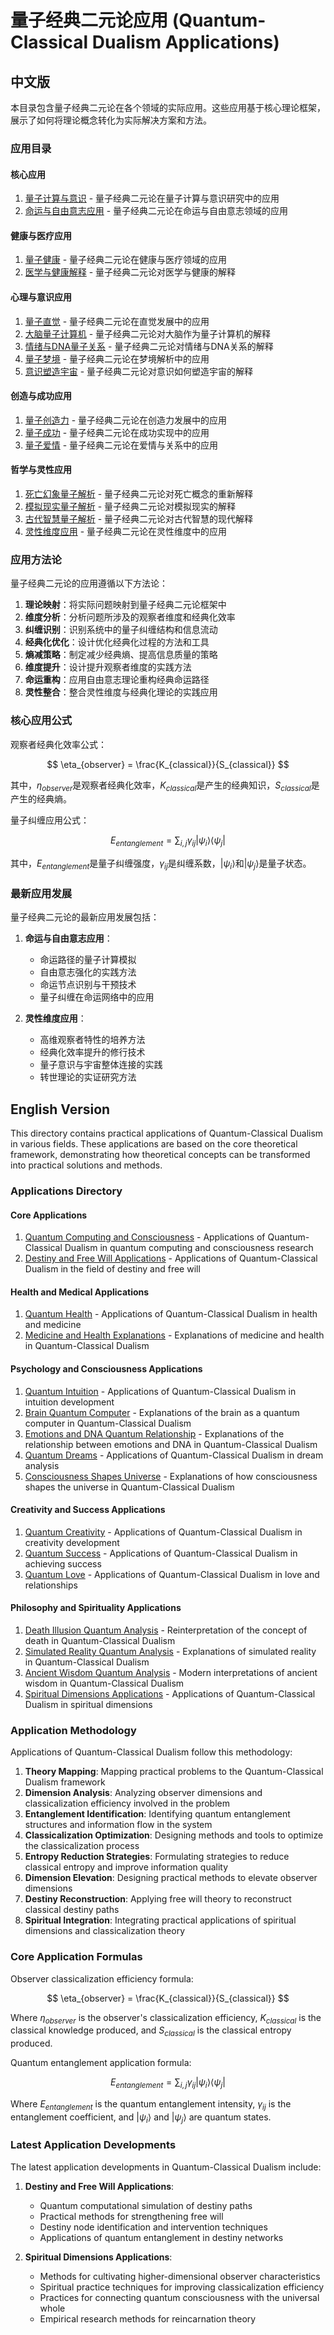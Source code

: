 # 量子经典二元论应用 (Quantum-Classical Dualism Applications)

## 中文版

本目录包含量子经典二元论在各个领域的实际应用。这些应用基于核心理论框架，展示了如何将理论概念转化为实际解决方案和方法。

### 应用目录

#### 核心应用

1. [量子计算与意识](quantum_computing_consciousness.md) - 量子经典二元论在量子计算与意识研究中的应用
2. [命运与自由意志应用](destiny_free_will_applications.md) - 量子经典二元论在命运与自由意志领域的应用

#### 健康与医疗应用

1. [量子健康](../articles/quantum_health.md) - 量子经典二元论在健康与医疗领域的应用
2. [医学与健康解释](../theories/medicine_health_explanations.md) - 量子经典二元论对医学与健康的解释

#### 心理与意识应用

1. [量子直觉](../articles/quantum_intuition.md) - 量子经典二元论在直觉发展中的应用
2. [大脑量子计算机](../articles/brain_quantum_computer.md) - 量子经典二元论对大脑作为量子计算机的解释
3. [情绪与DNA量子关系](../articles/emotions_dna_quantum.md) - 量子经典二元论对情绪与DNA关系的解释
4. [量子梦境](../articles/quantum_dreams.md) - 量子经典二元论在梦境解析中的应用
5. [意识塑造宇宙](../articles/consciousness_shapes_universe.md) - 量子经典二元论对意识如何塑造宇宙的解释

#### 创造与成功应用

1. [量子创造力](../articles/quantum_creativity.md) - 量子经典二元论在创造力发展中的应用
2. [量子成功](../articles/quantum_success.md) - 量子经典二元论在成功实现中的应用
3. [量子爱情](../articles/quantum_love.md) - 量子经典二元论在爱情与关系中的应用

#### 哲学与灵性应用

1. [死亡幻象量子解析](../articles/death_illusion_quantum.md) - 量子经典二元论对死亡概念的重新解释
2. [模拟现实量子解析](../articles/simulated_reality_quantum.md) - 量子经典二元论对模拟现实的解释
3. [古代智慧量子解析](../articles/ancient_wisdom_quantum.md) - 量子经典二元论对古代智慧的现代解释
4. [灵性维度应用](../theories/spiritual_dimensions.md) - 量子经典二元论在灵性维度中的应用

### 应用方法论

量子经典二元论的应用遵循以下方法论：

1. **理论映射**：将实际问题映射到量子经典二元论框架中
2. **维度分析**：分析问题所涉及的观察者维度和经典化效率
3. **纠缠识别**：识别系统中的量子纠缠结构和信息流动
4. **经典化优化**：设计优化经典化过程的方法和工具
5. **熵减策略**：制定减少经典熵、提高信息质量的策略
6. **维度提升**：设计提升观察者维度的实践方法
7. **命运重构**：应用自由意志理论重构经典命运路径
8. **灵性整合**：整合灵性维度与经典化理论的实践应用

### 核心应用公式

观察者经典化效率公式：

$$
\eta_{observer} = \frac{K_{classical}}{S_{classical}}
$$

其中，$\eta_{observer}$是观察者经典化效率，$K_{classical}$是产生的经典知识，$S_{classical}$是产生的经典熵。

量子纠缠应用公式：

$$
E_{entanglement} = \sum_{i,j} \gamma_{ij} |\psi_i\rangle \langle\psi_j|
$$

其中，$E_{entanglement}$是量子纠缠强度，$\gamma_{ij}$是纠缠系数，$|\psi_i\rangle$和$|\psi_j\rangle$是量子状态。

### 最新应用发展

量子经典二元论的最新应用发展包括：

1. **命运与自由意志应用**：
   - 命运路径的量子计算模拟
   - 自由意志强化的实践方法
   - 命运节点识别与干预技术
   - 量子纠缠在命运网络中的应用

2. **灵性维度应用**：
   - 高维观察者特性的培养方法
   - 经典化效率提升的修行技术
   - 量子意识与宇宙整体连接的实践
   - 转世理论的实证研究方法

## English Version

This directory contains practical applications of Quantum-Classical Dualism in various fields. These applications are based on the core theoretical framework, demonstrating how theoretical concepts can be transformed into practical solutions and methods.

### Applications Directory

#### Core Applications

1. [Quantum Computing and Consciousness](quantum_computing_consciousness.md) - Applications of Quantum-Classical Dualism in quantum computing and consciousness research
2. [Destiny and Free Will Applications](destiny_free_will_applications.md) - Applications of Quantum-Classical Dualism in the field of destiny and free will

#### Health and Medical Applications

1. [Quantum Health](../articles/quantum_health.md) - Applications of Quantum-Classical Dualism in health and medicine
2. [Medicine and Health Explanations](../theories/medicine_health_explanations.md) - Explanations of medicine and health in Quantum-Classical Dualism

#### Psychology and Consciousness Applications

1. [Quantum Intuition](../articles/quantum_intuition.md) - Applications of Quantum-Classical Dualism in intuition development
2. [Brain Quantum Computer](../articles/brain_quantum_computer.md) - Explanations of the brain as a quantum computer in Quantum-Classical Dualism
3. [Emotions and DNA Quantum Relationship](../articles/emotions_dna_quantum.md) - Explanations of the relationship between emotions and DNA in Quantum-Classical Dualism
4. [Quantum Dreams](../articles/quantum_dreams.md) - Applications of Quantum-Classical Dualism in dream analysis
5. [Consciousness Shapes Universe](../articles/consciousness_shapes_universe.md) - Explanations of how consciousness shapes the universe in Quantum-Classical Dualism

#### Creativity and Success Applications

1. [Quantum Creativity](../articles/quantum_creativity.md) - Applications of Quantum-Classical Dualism in creativity development
2. [Quantum Success](../articles/quantum_success.md) - Applications of Quantum-Classical Dualism in achieving success
3. [Quantum Love](../articles/quantum_love.md) - Applications of Quantum-Classical Dualism in love and relationships

#### Philosophy and Spirituality Applications

1. [Death Illusion Quantum Analysis](../articles/death_illusion_quantum.md) - Reinterpretation of the concept of death in Quantum-Classical Dualism
2. [Simulated Reality Quantum Analysis](../articles/simulated_reality_quantum.md) - Explanations of simulated reality in Quantum-Classical Dualism
3. [Ancient Wisdom Quantum Analysis](../articles/ancient_wisdom_quantum.md) - Modern interpretations of ancient wisdom in Quantum-Classical Dualism
4. [Spiritual Dimensions Applications](../theories/spiritual_dimensions.md) - Applications of Quantum-Classical Dualism in spiritual dimensions

### Application Methodology

Applications of Quantum-Classical Dualism follow this methodology:

1. **Theory Mapping**: Mapping practical problems to the Quantum-Classical Dualism framework
2. **Dimension Analysis**: Analyzing observer dimensions and classicalization efficiency involved in the problem
3. **Entanglement Identification**: Identifying quantum entanglement structures and information flow in the system
4. **Classicalization Optimization**: Designing methods and tools to optimize the classicalization process
5. **Entropy Reduction Strategies**: Formulating strategies to reduce classical entropy and improve information quality
6. **Dimension Elevation**: Designing practical methods to elevate observer dimensions
7. **Destiny Reconstruction**: Applying free will theory to reconstruct classical destiny paths
8. **Spiritual Integration**: Integrating practical applications of spiritual dimensions and classicalization theory

### Core Application Formulas

Observer classicalization efficiency formula:

$$
\eta_{observer} = \frac{K_{classical}}{S_{classical}}
$$

Where $\eta_{observer}$ is the observer's classicalization efficiency, $K_{classical}$ is the classical knowledge produced, and $S_{classical}$ is the classical entropy produced.

Quantum entanglement application formula:

$$
E_{entanglement} = \sum_{i,j} \gamma_{ij} |\psi_i\rangle \langle\psi_j|
$$

Where $E_{entanglement}$ is the quantum entanglement intensity, $\gamma_{ij}$ is the entanglement coefficient, and $|\psi_i\rangle$ and $|\psi_j\rangle$ are quantum states.

### Latest Application Developments

The latest application developments in Quantum-Classical Dualism include:

1. **Destiny and Free Will Applications**:
   - Quantum computational simulation of destiny paths
   - Practical methods for strengthening free will
   - Destiny node identification and intervention techniques
   - Applications of quantum entanglement in destiny networks

2. **Spiritual Dimensions Applications**:
   - Methods for cultivating higher-dimensional observer characteristics
   - Spiritual practice techniques for improving classicalization efficiency
   - Practices for connecting quantum consciousness with the universal whole
   - Empirical research methods for reincarnation theory 